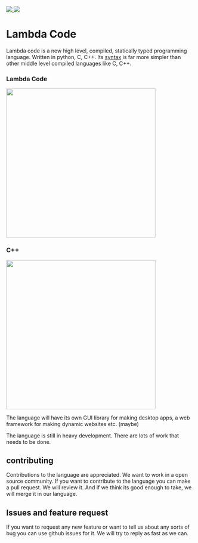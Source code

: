 <a href="https://marketplace.visualstudio.com/items?itemName=MrinmoyHaloi.lc-lang-support">
    <img src="https://img.shields.io/visual-studio-marketplace/v/MrinmoyHaloi.lc-lang-support?color=blue&label=VSCode%20Extension&logo=visualstudiocode&logoColor=blue&style=flat-square">
<a href="LICENSE">
    <img src="https://img.shields.io/github/license/mrinmoyhaloi/lambda-code?style=flat-square">
</a>

# Lambda Code

Lambda code is a new high level, compiled, statically typed programming language. Written in python, C, C++. Its [syntax](syntax.md) is far more simpler than other middle level compiled languages like C, C++.

### Lambda Code
<img src="https://user-images.githubusercontent.com/69071143/145413307-caa9203e-0eb1-4b86-be3b-a52a7a7251ee.png" width=400>


### C++
<img src="https://user-images.githubusercontent.com/69071143/145410441-d8724bd9-5e8c-4a6b-ba2d-517935ccfeba.png" width=400>

The language will have its own GUI library for making desktop apps, a web framework for making dynamic websites etc. (maybe)

The language is still in heavy development. There are lots of work that needs to be done.

## contributing
Contributions to the language are appreciated. We want to work in a open source community. If you want to contribute to the language you can make a pull request. We will review it. And if we think its good enough to take, we will merge it in our language.

## Issues and feature request
If you want to request any new feature or want to tell us about any sorts of bug you can use github issues for it. We will try to reply as fast as we can.
